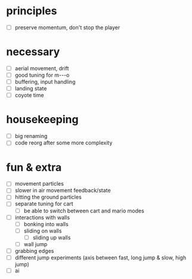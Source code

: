 # principles
- [ ] preserve momentum, don't stop the player

# necessary
- [ ] aerial movement, drift
- [ ] good tuning for m---o
- [ ] buffering, input handling
- [ ] landing state
- [ ] coyote time

# housekeeping
- [ ] big renaming
- [ ] code reorg after some more complexity

# fun & extra
- [ ] movement particles
- [ ] slower in air movement feedback/state
- [ ] hitting the ground particles
- [ ] separate tuning for cart
  - [ ] be able to switch between cart and mario modes
- [ ] interactions with walls
  - [ ] bonking into walls
  - [ ] sliding on walls
    - [ ] sliding up walls
  - [ ] wall jump
- [ ] grabbing edges
- [ ] different jump experiments (axis between fast, long jump & slow, high jump)
- [ ] ai
